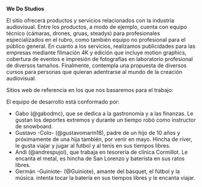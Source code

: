 **We Do Studios**

El sitio ofrecerá productos y servicios relacionados con la industria audiovisual. Entre los productos, a modo de ejemplo, cuenta con equipo técnico (cámaras, drones, gruas, steadys) para profesionales especializados en el rubro, como también equipo no profesional para el público general. En cuanto a los servicios, realizamos publicidades para las empresas mediante filmación 4K y edición que incluye motion graphics, cobertura de eventos e impresión de fotografías en laboratorio profesional de diversos tamaños. Finalmente, contempla una propuesta de diversos cursos para personas que quieran adentrarse al mundo de la creación audiovisual.


Sitios web de referencia en los que nos basaremos para el trabajo:



El equipo de desarrollo está conformado por:
- Gabo (@gabodmc), que se dedica a la gastronomía y a las finanzas. Le gustan los deportes extremos y durante un tiempo robó como instructor de snowboard.
- Gustavo -Colo- (@gustavomarin18), padre de un hijo de 10 años y próximamente de una hija también, por venir en mayo. Hincha de river, le gusta viajar y jugar al futbol y al tenis en sus tiempos libres.
- Andi (@andrespujol), que trabaja en tesorería de clínica Cormillot. Le encanta el metal, es hincha de San Lorenzo y baterista en sus ratos libres.
- Germán -Guiniote- (@Guiniote), amante del básquet, el fútbol y la música. intenta tocar la batería en sus tiempos libres y le encanta viajar.
